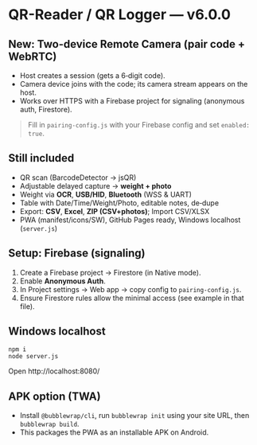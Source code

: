 # QR-Reader / QR Logger — v6.0.0

## New: Two-device **Remote Camera** (pair code + WebRTC)
- Host creates a session (gets a 6‑digit code).
- Camera device joins with the code; its camera stream appears on the host.
- Works over HTTPS with a Firebase project for signaling (anonymous auth, Firestore).

> Fill in `pairing-config.js` with your Firebase config and set `enabled: true`.

## Still included
- QR scan (BarcodeDetector → jsQR)
- Adjustable delayed capture → **weight + photo**
- Weight via **OCR**, **USB/HID**, **Bluetooth** (WSS & UART)
- Table with Date/Time/Weight/Photo, editable notes, de‑dupe
- Export: **CSV**, **Excel**, **ZIP (CSV+photos)**; Import CSV/XLSX
- PWA (manifest/icons/SW), GitHub Pages ready, Windows localhost (`server.js`)

## Setup: Firebase (signaling)
1. Create a Firebase project → Firestore (in Native mode).
2. Enable **Anonymous Auth**.
3. In Project settings → Web app → copy config to `pairing-config.js`.
4. Ensure Firestore rules allow the minimal access (see example in that file).

## Windows localhost
```
npm i
node server.js
```
Open http://localhost:8080/

## APK option (TWA)
- Install `@bubblewrap/cli`, run `bubblewrap init` using your site URL, then `bubblewrap build`.
- This packages the PWA as an installable APK on Android.
